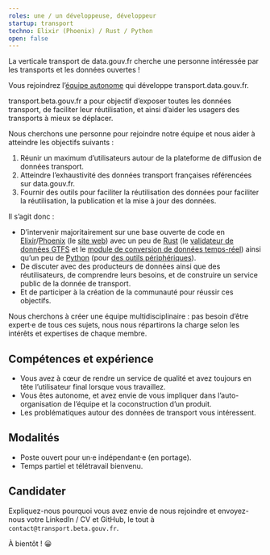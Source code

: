 ```yaml
---
roles: une / un développeuse, développeur
startup: transport
techno: Elixir (Phoenix) / Rust / Python
open: false
---
```


La verticale transport de data.gouv.fr cherche une personne intéressée par les transports et les données ouvertes !

<!--more-->

Vous rejoindrez l’[équipe autonome](https://blog.beta.gouv.fr/general/2016/11/28/equipes-autonomes/) qui développe transport.data.gouv.fr.

transport.beta.gouv.fr a pour objectif d’exposer toutes les données transport, de faciliter leur réutilisation, et ainsi d’aider les usagers des transports à mieux se déplacer.

Nous cherchons une personne pour rejoindre notre équipe et nous aider à atteindre les objectifs suivants :

1. Réunir un maximum d’utilisateurs autour de la plateforme de diffusion de données transport.
2. Atteindre l’exhaustivité des données transport françaises référencées sur data.gouv.fr.
3. Fournir des outils pour faciliter la réutilisation des données pour faciliter la réutilisation, la publication et la mise à jour des données.

Il s’agit donc :

- D’intervenir majoritairement sur une base ouverte de code en [Elixir](https://elixir-lang.org/)/[Phoenix](https://www.phoenixframework.org/) (le [site web](https://github.com/etalab/transport-site)) avec un peu de [Rust](https://www.rust-lang.org/) (le [validateur de données GTFS](https://github.com/etalab/transport-validator) et le [module de conversion de données temps-réel](https://github.com/etalab/transpo-rt/)) ainsi qu’un peu de [Python](https://www.python.org/) (pour [des outils périphériques](https://github.com/etalab/gtfs_converter/)).
- De discuter avec des producteurs de données ainsi que des réutilisateurs, de comprendre leurs besoins, et de construire un service public de la donnée de transport.
- Et de participer à la création de la communauté pour réussir ces objectifs.

Nous cherchons à créer une équipe multidisciplinaire : pas besoin d’être expert·e de tous ces sujets, nous nous répartirons la charge selon les intérêts et expertises de chaque membre.


## Compétences et expérience

- Vous avez à cœur de rendre un service de qualité et avez toujours en tête l’utilisateur final lorsque vous travaillez.
- Vous êtes autonome, et avez envie de vous impliquer dans l’auto-organisation de l’équipe et la coconstruction d’un produit.
- Les problématiques autour des données de transport vous intéressent.

## Modalités

- Poste ouvert pour un·e indépendant·e (en portage).
- Temps partiel et télétravail bienvenu.

## Candidater

Expliquez-nous pourquoi vous avez envie de nous rejoindre et envoyez-nous votre LinkedIn / CV et GitHub, le tout à `contact@transport.beta.gouv.fr`.

À bientôt ! 😀
